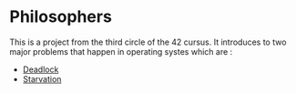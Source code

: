 # Philosophers

This is a project from the third circle of the 42 cursus. It introduces to two major problems that happen in operating systes which are :
- [Deadlock](https://www.geeksforgeeks.org/introduction-of-deadlock-in-operating-system/)
- [Starvation](https://en.wikipedia.org/wiki/Starvation_(computer_science))

### 
